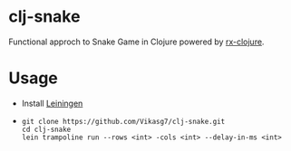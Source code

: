 # clj-snake
Functional approch to Snake Game in Clojure powered by [rx-clojure](https://github.com/Vikasg7/rx-clojure).  

# Usage
* Install [Leiningen](https://leiningen.org/)  

* ````console
  git clone https://github.com/Vikasg7/clj-snake.git
  cd clj-snake
  lein trampoline run --rows <int> -cols <int> --delay-in-ms <int>
  ````